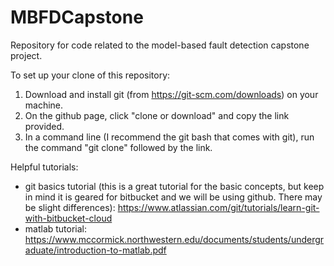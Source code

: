 # MBFDCapstone
Repository for code related to the model-based fault detection capstone project.

To set up your clone of this repository:
1. Download and install git (from https://git-scm.com/downloads) on your machine.
2. On the github page, click "clone or download" and copy the link provided.
3. In a command line (I recommend the git bash that comes with git), run the command "git clone" followed by the link.

Helpful tutorials:
- git basics tutorial (this is a great tutorial for the basic concepts, but keep in mind it is geared for bitbucket and we will be using github. There may be slight differences): https://www.atlassian.com/git/tutorials/learn-git-with-bitbucket-cloud
- matlab tutorial: https://www.mccormick.northwestern.edu/documents/students/undergraduate/introduction-to-matlab.pdf